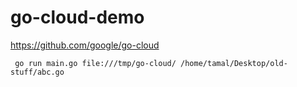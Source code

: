 # go-cloud-demo
https://github.com/google/go-cloud

```
 go run main.go file:///tmp/go-cloud/ /home/tamal/Desktop/old-stuff/abc.go
```
